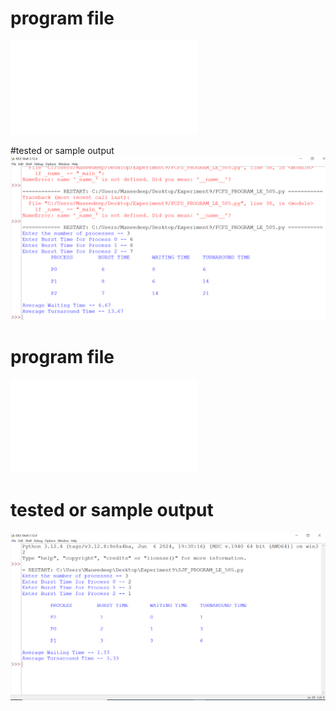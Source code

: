 # program file
![program file](FCFS_PROGRAM_LE_505.py)

#tested or sample output
![tested output](FCFS_IO_LE_505.PNG)

# program file 
![program file](SJF_PROGRAM_LE_505.py)

# tested or sample output
![tested output](SJF_IO_LE_505.PNG)



